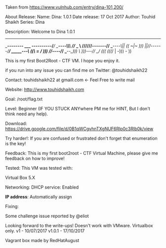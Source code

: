 Taken from https://www.vulnhub.com/entry/dina-101,200/ 

About Release:
    Name: Dina: 1.0.1
    Date release: 17 Oct 2017
    Author: Touhid Shaikh
    Series: Dina

Description:
Welcome to Dina 1.0.1

________                                                _________
\________\--------___       ___         ____----------/_________/
    \_______\----\\\\\\   //_ _ \\    //////-------/________/
        \______\----\\|| (( ~|~ )))  ||//------/________/
            \_____\---\\ ((\ = / ))) //----/_____/
                 \____\--\_)))  \ _)))---/____/
                       \__/  (((     (((_/
                          |  -)))  -  ))

This is my first Boot2Root - CTF VM. I hope you enjoy it.

if you run into any issue you can find me on Twitter: @touhidshaikh22

Contact: touhidshaikh22 at gmaill.com <- Feel Free to write mail

Website: http://www.touhidshaikh.com

Goal: /root/flag.txt

Level: Beginner (IF YOU STUCK ANYwhere PM me for HINT, But I don't think need any help).

Download: https://drive.google.com/file/d/0B1qWCgvhnTXgNUF6Rlp0c3Rlb0k/view

Try harder!: If you are confused or frustrated don't forget that enumeration is the key!

Feedback: This is my first boot2root - CTF Virtual Machine, please give me feedback on how to improve!

Tested: This VM was tested with:

Virtual Box 5.X

Networking: DHCP service: Enabled

**IP address**: Automatically assign

Fixing:

Some challenge issue reported by @eliot

Looking forward to the write-ups!
Doesn't work with VMware. Virtualbox only. v1 - 10/07/2017 v1.0.1 - 17/10/2017
 
Vagrant box made by RedHatAugust
